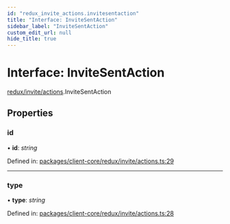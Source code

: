 ```yaml
---
id: "redux_invite_actions.invitesentaction"
title: "Interface: InviteSentAction"
sidebar_label: "InviteSentAction"
custom_edit_url: null
hide_title: true
---
```


# Interface: InviteSentAction

[redux/invite/actions](../modules/redux_invite_actions.md).InviteSentAction

## Properties

### id

• **id**: *string*

Defined in: [packages/client-core/redux/invite/actions.ts:29](https://github.com/xr3ngine/xr3ngine/blob/66a84a950/packages/client-core/redux/invite/actions.ts#L29)

___

### type

• **type**: *string*

Defined in: [packages/client-core/redux/invite/actions.ts:28](https://github.com/xr3ngine/xr3ngine/blob/66a84a950/packages/client-core/redux/invite/actions.ts#L28)
